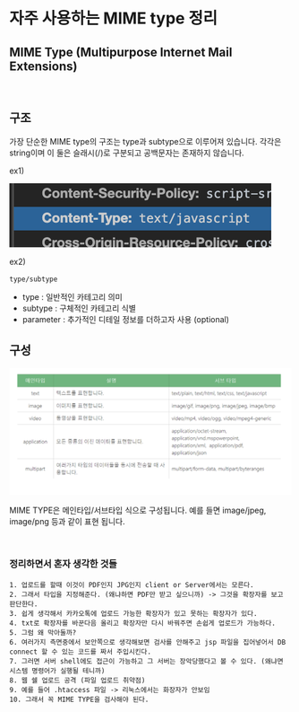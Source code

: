 # 자주 사용하는 MIME type 정리

## MIME Type (Multipurpose Internet Mail Extensions)


<br>

## 구조

가장 단순한 MIME type의 구조는 type과 subtype으로 이루어져 있습니다.
각각은 string이며 이 둘은 슬래시(/)로 구분되고 공백문자는 존재하지 않습니다.

ex1)

![main_img8](./img/main_img8.png)

ex2)

~~~
type/subtype
~~~

   - type : 일반적인 카테고리 의미
   - subtype : 구체적인 카테고리 식별
   - parameter : 추가적인 디테일 정보를 더하고자 사용 (optional)


## 구성

![main_img9](./img/main_img9.png)


MIME TYPE은 메인타입/서브타입 식으로 구성됩니다. 예를 들면 image/jpeg, image/png 등과 같이 표현 됩니다.

<br>


### 정리하면서 혼자 생각한 것들
~~~
1. 업로드를 할때 이것이 PDF인지 JPG인지 client or Server에서는 모른다.
2. 그래서 타입을 지정해준다. (왜냐하면 PDF만 받고 싶으니까) -> 그것을 확장자를 보고 판단한다.
3. 쉽게 생각해서 카카오톡에 업로드 가능한 확장자가 있고 못하는 확장자가 있다.
4. txt로 확장자를 바꾼다음 올리고 확장자만 다시 바꿔주면 손쉽게 업로드가 가능하다.
5. 그럼 왜 막아둘까?
6. 여러가지 측면중에서 보안쪽으로 생각해보면 검사를 안해주고 jsp 파일을 집어넣어서 DB connect 할 수 있는 코드를 짜서 주입시킨다.
7. 그러면 서버 shell에도 접근이 가능하고 그 서버는 장악당했다고 볼 수 있다. (왜냐면 시스템 명령어가 실행될 테니까)
8. 웹 쉘 업로드 공격 (파일 업로드 취약점)
9. 예를 들어 .htaccess 파일 -> 리눅스에서는 화장자가 안보임
10. 그래서 꼭 MIME TYPE을 검사해야 된다.
~~~

<br>
<br>
<br>